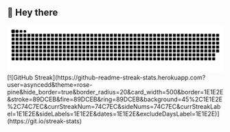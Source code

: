 ## 👋 Hey there

<picture>
  <source media="(prefers-color-scheme: dark)" srcset="https://raw.githubusercontent.com/asyncedd/asyncedd/output/github-contribution-grid-snake-dark.svg">
  <source media="(prefers-color-scheme: light)" srcset="https://raw.githubusercontent.com/asyncedd/asyncedd/output/github-contribution-grid-snake.svg">
  <img alt="github contribution grid snake animation" src="https://raw.githubusercontent.com/platane/platane/output/github-contribution-grid-snake.svg">
</picture>
 [![GitHub Streak](https://github-readme-streak-stats.herokuapp.com?user=asyncedd&theme=rose-pine&hide_border=true&border_radius=20&card_width=500&border=1E1E2E&stroke=89DCEB&fire=89DCEB&ring=89DCEB&background=45%2C1E1E2E%2C74C7EC&currStreakNum=74C7EC&sideNums=74C7EC&currStreakLabel=1E1E2E&sideLabels=1E1E2E&dates=1E1E2E&excludeDaysLabel=1E1E2E)](https://git.io/streak-stats)

